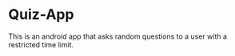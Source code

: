 # Quiz-App
This is an android app that asks random questions to a user with a restricted time limit.

